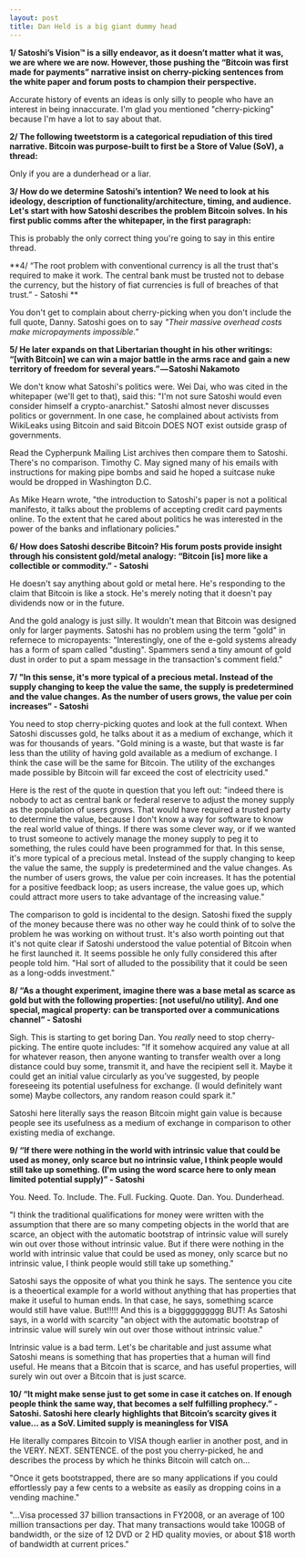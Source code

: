 ```yaml
---
layout: post
title: Dan Held is a big giant dummy head
---
```


**1/ Satoshi’s Vision™ is a silly endeavor, as it doesn’t matter what it was, we are where we are now. However, those pushing the “Bitcoin was first made for payments” narrative insist on cherry-picking sentences from the white paper and forum posts to champion their perspective.**

Accurate history of events an ideas is only silly to people who have an interest in being innaccurate. I'm glad you mentioned
"cherry-picking" because I'm have a lot to say about that.

**2/ The following tweetstorm is a categorical repudiation of this tired narrative. Bitcoin was purpose-built to first be a Store of Value (SoV), a thread:**

Only if you are a dunderhead or a liar.

**3/ How do we determine Satoshi’s intention? We need to look at his ideology, description of functionality/architecture, timing, and audience. Let's start with how Satoshi describes the problem Bitcoin solves. In his first public comms after the whitepaper, in the first paragraph:**

This is probably the only correct thing you're going to say in this entire thread.

**4/ “The root problem with conventional currency is all the trust that's required to make it work. The central bank must be trusted not to debase the currency, but the history of fiat currencies is full of breaches of that trust.” - Satoshi **

You don't get to complain about cherry-picking when you don't include the full quote, Danny. Satoshi goes on to say *"Their massive overhead costs make micropayments impossible."*

**5/ He later expands on that Libertarian thought in his other writings: “[with Bitcoin] we can win a major battle in the arms race and gain a new territory of freedom for several years.” — Satoshi Nakamoto**

We don't know what Satoshi's politics were. Wei Dai, who was cited in the whitepaper (we'll get to that), said this: "I'm not sure Satoshi would even consider himself a crypto-anarchist." Satoshi almost never discusses politics or government. In one case, he complained about activists from WikiLeaks using Bitcoin and said Bitcoin DOES NOT exist outside grasp of governments. 

Read the Cypherpunk Mailing List archives then compare them to Satoshi. There's no comparison. Timothy C. May signed many of his emails with instructions for making pipe bombs and said he hoped a suitcase nuke would be dropped in Washington D.C. 

As Mike Hearn wrote, "the introduction to Satoshi's paper is not a political manifesto, it talks about the problems of accepting credit card payments online. To the extent that he cared about politics he was interested in the power of the banks and inflationary policies."

**6/ How does Satoshi describe Bitcoin? His forum posts provide insight through his consistent gold/metal analogy: “Bitcoin [is] more like a collectible or commodity.” - Satoshi**

He doesn't say anything about gold or metal here. He's responding to the claim that Bitcoin is like a stock. He's merely noting that it doesn't pay dividends now or in the future. 

And the gold analogy is just silly. It wouldn't mean that Bitcoin was designed only for larger payments. Satoshi has no problem using the term "gold" in refernece to micropayents: "Interestingly, one of the e-gold systems already has a form of spam called "dusting".  Spammers send a tiny amount of gold dust in order to put a spam message in the transaction's comment field."

**7/ "In this sense, it's more typical of a precious metal. Instead of the supply changing to keep the value the same, the supply is predetermined and the value changes. As the number of users grows, the value per coin increases” - Satoshi**

You need to stop cherry-picking quotes and look at the full context. When Satoshi discusses gold, he talks about it as a medium of exchange, which it was for thousands of years. "Gold mining is a waste, but that waste is far less than the utility of having gold available as a medium of exchange. I think the case will be the same for Bitcoin. The utility of the exchanges made possible by Bitcoin will far exceed the cost of electricity used."

Here is the rest of the quote in question that you left out:  "indeed there is nobody to act as central bank or federal reserve to adjust the money supply as the population of users grows. That would have required a trusted party to determine the value, because I don't know a way for software to know the real world value of things. If there was some clever way, or if we wanted to trust someone to actively manage the money supply to peg it to something, the rules could have been programmed for that. In this sense, it's more typical of a precious metal. Instead of the supply changing to keep the value the same, the supply is predetermined and the value changes. As the number of users grows, the value per coin increases. It has the potential for a positive feedback loop; as users increase, the value goes up, which could attract more users to take advantage of the increasing value."

The comparison to gold is incidental to the design. Satoshi fixed the supply of the money because there was no other way he could think of to solve the problem he was working on without trust. It's also worth pointing out that it's not quite clear if Satoshi understood the value potential of Bitcoin when he first launched it. It seems possible he only fully considered this after people told him. "Hal sort of alluded to the possibility that it could be seen as a long-odds investment."

**8/ “As a thought experiment, imagine there was a base metal as scarce as gold but with the following properties: [not useful/no utility]. And one special, magical property: can be transported over a communications channel” - Satoshi**

Sigh. This is starting to get boring Dan. You *really* need to stop cherry-picking. The entire quote includes: "If it somehow acquired any value at all for whatever reason, then anyone wanting to transfer wealth over a long distance could buy some, transmit it, and have the recipient sell it. Maybe it could get an initial value circularly as you’ve suggested, by people foreseeing its potential usefulness for exchange. (I would definitely want some) Maybe collectors, any random reason could spark it."

Satoshi here literally says the reason Bitcoin might gain value is because people see its usefulness as a medium of exchange in comparison to other existing media of exchange. 

**9/ “If there were nothing in the world with intrinsic value that could be used as money, only scarce but no intrinsic value, I think people would still take up something. (I'm using the word scarce here to only mean limited potential supply)” - Satoshi**

You. Need. To. Include. The. Full. Fucking. Quote. Dan. You. Dunderhead.

"I think the traditional qualifications for money were written with the assumption that there are so many competing objects in the world that are scarce, an object with the automatic bootstrap of intrinsic value will surely win out over those without intrinsic value. But if there were nothing in the world with intrinsic value that could be used as money, only scarce but no intrinsic value, I think people would still take up something."

Satoshi says the opposite of what you think he says. The sentence you cite is a theoertical example for a world without anything that has properties that make it useful to human ends. In that case, he says, something scarce would still have value. But!!!!! And this is a bigggggggggg BUT! As Satoshi says, in a world with scarcity "an object with the automatic bootstrap of intrinsic value will surely win out over those without intrinsic value."

Intrinsic value is a bad term. Let's be charitable and just assume what Satoshi means is something that has properties that a human will find useful. He means that a Bitcoin that is scarce, and has useful properties, will surely win out over a Bitcoin that is just scarce.

**10/ “It might make sense just to get some in case it catches on. If enough people think the same way, that becomes a self fulfilling prophecy.” - Satoshi. Satoshi here clearly highlights that Bitcoin’s scarcity gives it value… as a SoV. Limited supply is meaningless for VISA**

He literally compares Bitcoin to VISA though earlier in another post, and in the VERY. NEXT. SENTENCE. of the post you cherry-picked, he and describes the process by which he thinks Bitcoin will catch on...

"Once it gets bootstrapped, there are so many applications if you could effortlessly pay a few cents to a website as easily as dropping coins in a vending machine."

"...Visa processed 37 billion transactions in FY2008, or an average of 100 million transactions per day. That many transactions would take 100GB of bandwidth, or the size of 12 DVD or 2 HD quality movies, or about $18 worth of bandwidth at current prices."


